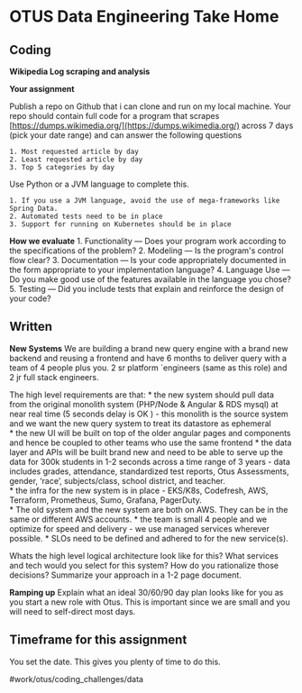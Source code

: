 # OTUS Data Engineering Take Home 
## Coding
**Wikipedia Log scraping and analysis**

**Your assignment** 

Publish a repo on Github that i can clone and run on my local machine. Your repo should contain full code for a program that scrapes [https://dumps.wikimedia.org/](https://dumps.wikimedia.org/) across 7 days (pick your date range) and can answer the following questions
	
	1. Most requested article by day
	2. Least requested article by day
	3. Top 5 categories by day

 Use Python or a JVM language to complete this.
 
	1. If you use a JVM language, avoid the use of mega-frameworks like Spring Data.  
	2. Automated tests need to be in place
	3. Support for running on Kubernetes should be in place
	
**How we evaluate**
	1. Functionality — Does your program work according to the specifications of the problem?
	2. Modeling — Is the program's control flow clear?
	3. Documentation — Is your code appropriately documented in the form appropriate to your implementation language?
	4. Language Use — Do you make good use of the features available in the language you chose?
	5. Testing — Did you include tests that explain and reinforce the design of your code?


## Written
**New Systems** 
 We are building a brand new query engine with a brand new backend and reusing a frontend and have 6 months to deliver query with a team of 4 people plus you.  2 sr platform ´engineers (same as this role) and 2 jr full stack engineers.

The high level requirements are that:
	* the new system should pull data from the original monolith system (PHP/Node & Angular & RDS mysql)  at near real time (5 seconds delay is OK ) - this monolith is the source system and we want the new query system to treat its datastore as ephemeral    
	* the new UI will be built on top of the older angular pages and components and hence be coupled to other teams who use the same frontend
	* the data layer and APIs will be built brand new and need to be able to serve up the data for 300k students in 1-2 seconds across a time range of 3 years - data includes grades, attendance, standardized test reports, Otus Assessments, gender, ‘race’, subjects/class, school district, and teacher.  
	* the infra for the new system is in place - EKS/K8s, Codefresh, AWS, Terraform, Prometheus, Sumo, Grafana, PagerDuty.  
	* The old system and the new system are both on AWS.  They can be in the same or different AWS accounts.
	* the team is small 4 people and we optimize for speed and delivery - we use managed services wherever possible.
	* SLOs need to be defined and adhered to for the new service(s).

Whats the high level logical architecture look like for this? What services and tech would you select for this system?  How do you rationalize those decisions? Summarize your approach in a 1-2 page document.

**Ramping up**
Explain what an ideal 30/60/90 day plan looks like for you as you start a new role with Otus. This is important since we are small and you will need to self-direct most days.

## Timeframe for this assignment
 You set the date.  This gives you plenty of time to do this. 


#work/otus/coding_challenges/data
